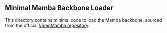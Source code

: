 ## Minimal Mamba Backbone Loader

This directory contains minimal code to load the Mamba backbone, sourced from the official [VideoMamba repository](https://github.com/OpenGVLab/VideoMamba).
